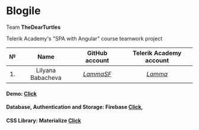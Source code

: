 # Blogile

Team **TheDearTurtles**  

Telerik Academy's "SPA with Angular" course teamwork project

                                                             
|№  |   Name          |              GitHub account                   |                Telerik Academy account                   |
|:-:|:-------------:|:---------------------------------------------:|:--------------------------------------------------------:|
|1. |Lilyana Babacheva|[_LammaSF_](https://github.com/)               |[_Lamma_](https://telerikacademy.com/Users/Lamma)         |

#### Demo: [Click](https://blogile-1c453.firebaseapp.com/home)
#### Database, Authentication and Storage: Firebase [Click](https://firebase.com/),
#### CSS Library: Materialize [Click](http://materializecss.com/)


